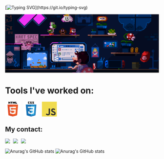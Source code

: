[![Typing SVG](https://readme-typing-svg.demolab.com?font=Fira+Code&weight=900&size=25&pause=1000&width=660&lines=Hello+world+I'm+Gabriel%2C+a+front-end+developer+!)](https://git.io/typing-svg)

<img src="https://github.com/GGabrielms/GGabrielms/blob/main/Mario.gif">

<h1> Tools I've worked on: </h1>
  
<div style="display: flex; gap: 10px; align-items: center;">
  <img src="https://github.com/devicons/devicon/blob/master/icons/html5/html5-original-wordmark.svg" style="width:50px; height:auto;" />
  <img src="https://github.com/devicons/devicon/blob/master/icons/css3/css3-original-wordmark.svg" style="width:50px;heifht:auto;" />
  <img src="https://github.com/devicons/devicon/blob/master/icons/javascript/javascript-original.svg" style="width:50px;heifht:auto;" />
</div>  

<h2> My contact: </h2>

<div style="display: flex; gap: 10px; align-items: center;">
  <a href="https://www.linkedin.com/in/gabriel-martins-744159227/" target="_blank">
    <img src="https://img.shields.io/badge/linkedin-%230077B5.svg?style=for-the-badge&logo=linkedin&logoColor=white" style="height:30px; width:auto;" />
  </a> 
  <a href="https://www.instagram.com/martinsgabriel123/" target="_blank">
    <img src="https://img.shields.io/badge/Instagram-%23E4405F.svg?style=for-the-badge&logo=Instagram&logoColor=white" style="height:30px; width:auto;" />
  </a>
  <! --here the process of converting characters with special meaning in HTML into their equivalent character entities was used -->
  <a href="mailto:&#109;&#97;&#114;&#116;&#105;&#110;&#115;&#103;&#97;&#98;&#114;&#105;&#101;&#108;&#119;&#111;&#108;&#102;&#64;&#103;&#109;&#97;&#105;&#108;&#46;&#99;&#111;&#109;">
    <img src="https://img.shields.io/badge/Gmail-D14836?style=for-the-badge&logo=gmail&logoColor=white" style="height:30px; width:auto;" />
  </a>
</div>

![Anurag's GitHub stats](https://github-readme-stats.vercel.app/api?username=GGabrielms&show_icons=true&theme=algolia  )
![Anurag's GitHub stats](https://github-readme-stats.vercel.app/api/top-langs/?username=GGabrielms&layout=compact&langs_count=7&theme=algolia  )





  
